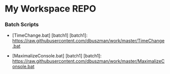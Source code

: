 # My Workspace REPO

### Batch Scripts


* [TimeChange.bat] [batch1]
  [batch1]: https://raw.githubusercontent.com/dbuszman/work/master/TimeChange.bat


*  [MaximalizeConsole.bat] [batch1]
   [batch1]: https://raw.githubusercontent.com/dbuszman/work/master/MaximalizeConsole.bat

